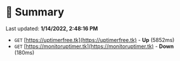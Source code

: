 # 📖 Summary
Last updated: **1/14/2022, 2:48:16 PM**

- `GET` [https://uptimerfree.tk](https://uptimerfree.tk) - **Up** (5852ms)
- `GET` [https://monitoruptimer.tk](https://monitoruptimer.tk) - **Down** (180ms)

